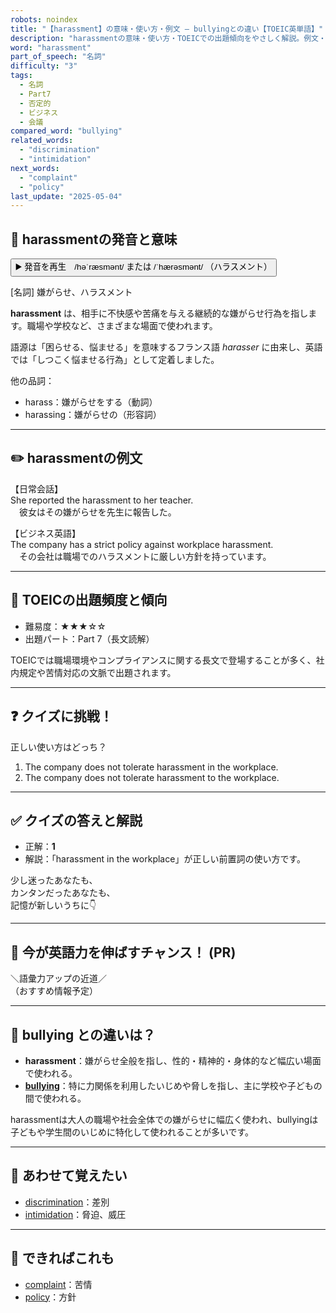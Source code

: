 ```yaml
---
robots: noindex
title: "【harassment】の意味・使い方・例文 ― bullyingとの違い【TOEIC英単語】"
description: "harassmentの意味・使い方・TOEICでの出題傾向をやさしく解説。例文・クイズ付きでbullyingとの違いもわかりやすく学べます。"
word: "harassment"
part_of_speech: "名詞"
difficulty: "3"
tags:
  - 名詞
  - Part7
  - 否定的
  - ビジネス
  - 会議
compared_word: "bullying"
related_words:
  - "discrimination"
  - "intimidation"
next_words:
  - "complaint"
  - "policy"
last_update: "2025-05-04"
---
```


## 🔰 harassmentの発音と意味

<button class="play-audio" onclick="playTTS('harassment')">
  <span class="play-audio-main">
    ▶️ 発音を再生　/həˈræsmənt/ または /ˈhærəsmənt/
  </span>
  <span class="play-audio-sub">
    （ハラスメント）
  </span>
</button>

[名詞] 嫌がらせ、ハラスメント

**harassment** は、相手に不快感や苦痛を与える継続的な嫌がらせ行為を指します。職場や学校など、さまざまな場面で使われます。

語源は「困らせる、悩ませる」を意味するフランス語 *harasser* に由来し、英語では「しつこく悩ませる行為」として定着しました。

他の品詞：  
- harass：嫌がらせをする（動詞）
- harassing：嫌がらせの（形容詞）

---

## ✏️ harassmentの例文

【日常会話】  
She reported the harassment to her teacher.  
　彼女はその嫌がらせを先生に報告した。

【ビジネス英語】  
The company has a strict policy against workplace harassment.  
　その会社は職場でのハラスメントに厳しい方針を持っています。

---

## 🎯 TOEICの出題頻度と傾向

- 難易度：★★★☆☆
- 出題パート：Part 7（長文読解）

TOEICでは職場環境やコンプライアンスに関する長文で登場することが多く、社内規定や苦情対応の文脈で出題されます。

---

## ❓ クイズに挑戦！

正しい使い方はどっち？

1. The company does not tolerate harassment in the workplace.  
2. The company does not tolerate harassment to the workplace.

---

## ✅ クイズの答えと解説

- 正解：**1**
- 解説：「harassment in the workplace」が正しい前置詞の使い方です。

少し迷ったあなたも、  
カンタンだったあなたも、  
記憶が新しいうちに👇️

---

## 🚀 今が英語力を伸ばすチャンス！ (PR)

<div class="info-center">
＼語彙力アップの近道／<br>  
（おすすめ情報予定）
</div>

---

## 🤔  bullying との違いは？

- **harassment**：嫌がらせ全般を指し、性的・精神的・身体的など幅広い場面で使われる。
- **[bullying](/word/bullying)**：特に力関係を利用したいじめや脅しを指し、主に学校や子どもの間で使われる。

harassmentは大人の職場や社会全体での嫌がらせに幅広く使われ、bullyingは子どもや学生間のいじめに特化して使われることが多いです。

---

## 🧩 あわせて覚えたい

- [discrimination](/word/discrimination)：差別
- [intimidation](/word/intimidation)：脅迫、威圧

---

## 📖 できればこれも

- [complaint](/word/complaint)：苦情
- [policy](/word/policy)：方針

<!-- cvid: aid45_bid48 -->
